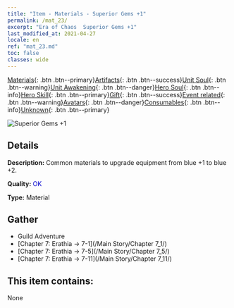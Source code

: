 ```yaml
---
title: "Item - Materials - Superior Gems +1"
permalink: /mat_23/
excerpt: "Era of Chaos  Superior Gems +1"
last_modified_at: 2021-04-27
locale: en
ref: "mat_23.md"
toc: false
classes: wide
---
```

 [Materials](/Items/){: .btn .btn--primary}[Artifacts](/Items/Artifacts/){: .btn .btn--success}[Unit Soul](/Items/UnitSoul/){: .btn .btn--warning}[Unit Awakening](/Items/UnitAwakening/){: .btn .btn--danger}[Hero Soul](/Items/HeroSoul/){: .btn .btn--info}[Hero Skill](/Items/HeroSkill/){: .btn .btn--primary}[Gift](/Items/Gift/){: .btn .btn--success}[Event related](/Items/Events/){: .btn .btn--warning}[Avatars](/Items/Avatars/){: .btn .btn--danger}[Consumables](/Items/Consumables/){: .btn .btn--info}[Unknown](/Items/Unknown/){: .btn .btn--primary}

 ![Superior Gems +1](/images/t/i_cailiao_baoshi1.png)

## Details
 **Description:** Common materials to upgrade equipment from blue +1 to blue +2.

 **Quality:** <span style="color: #0000CD">OK</span>

 **Type:** Material

## Gather

*    Guild Adventure 
*    [Chapter 7: Erathia -> 7-1](/Main Story/Chapter 7_1/) 
*    [Chapter 7: Erathia -> 7-5](/Main Story/Chapter 7_5/) 
*    [Chapter 7: Erathia -> 7-11](/Main Story/Chapter 7_11/) 

## This item contains:

  None

